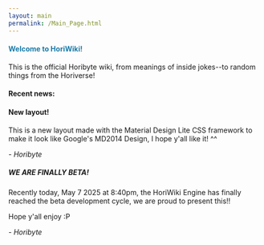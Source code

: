 ```yaml
---
layout: main
permalink: /Main_Page.html
---
```


<style>
    hr {
        display: none !important;
    }
</style>
<h4 style="color:rgb(27, 122, 167)">Welcome to HoriWiki!</h4>

This is the official Horibyte wiki, from meanings of inside jokes--to random things from the Horiverse!


#### Recent news:

#### New layout!

This is a new layout made with the Material Design Lite CSS framework to make it look like Google's MD2014 Design, I hope y'all like it! ^^

*- Horibyte*

##### WE ARE FINALLY BETA!<br>
Recently today, May 7 2025 at 8:40pm, the HoriWiki Engine has finally reached the beta development cycle, we are proud to present this!!

Hope y'all enjoy :P

*- Horibyte*